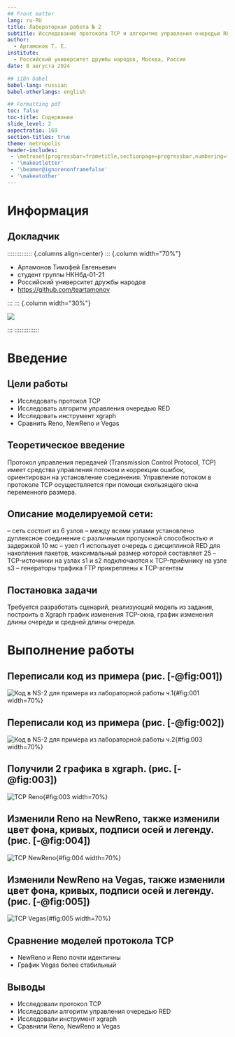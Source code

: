 ```yaml
---
## Front matter
lang: ru-RU
title: Лабораторная работа № 2
subtitle: Исследование протокола TCP и алгоритма управления очередью RED
author:
  - Артамонов Т. Е.
institute:
  - Российский университет дружбы народов, Москва, Россия
date: 8 августа 2024

## i18n babel
babel-lang: russian
babel-otherlangs: english

## Formatting pdf
toc: false
toc-title: Содержание
slide_level: 2
aspectratio: 169
section-titles: true
theme: metropolis
header-includes:
 - \metroset{progressbar=frametitle,sectionpage=progressbar,numbering=fraction}
 - '\makeatletter'
 - '\beamer@ignorenonframefalse'
 - '\makeatother'
---
```


# Информация

## Докладчик

:::::::::::::: {.columns align=center}
::: {.column width="70%"}

  * Артамонов Тимофей Евгеньевич
  * студент группы НКНбд-01-21
  * Российский университет дружбы народов
  * <https://github.com/teartamonov>

:::
::: {.column width="30%"}

![](image/ava.jpg)

:::
::::::::::::::

# Введение

## Цели работы

- Исследовать протокол TCP
- Исследовать алгоритм управления очередью RED
- Исследовать инструмент xgraph
- Сравнить Reno, NewReno и Vegas

## Теоретическое введение

Протокол управления передачей (Transmission Control Protocol, TCP) имеет средства управления потоком и коррекции ошибок, ориентирован на установление соединения. 
Управление потоком в протоколе TCP осуществляется при помощи скользящего окна переменного размера.

## Описание моделируемой сети:
– сеть состоит из 6 узлов
– между всеми узлами установлено дуплексное соединение с различными пропускной способностью и задержкой 10 мс
– узел r1 использует очередь с дисциплиной RED для накопления пакетов, максимальный размер которой составляет 25
– TCP-источники на узлах s1 и s2 подключаются к TCP-приёмнику на узле s3
– генераторы трафика FTP прикреплены к TCP-агентам

## Постановка задачи 

Требуется разработать сценарий, реализующий модель из задания, построить в Xgraph график изменения TCP-окна, график изменения длины очереди и средней длины очереди.

# Выполнение работы

## Переписали код из примера (рис. [-@fig:001])

![Код в NS-2 для примера из лабораторной работы ч.1](image/1.PNG){#fig:001 width=70%}

## Переписали код из примера (рис. [-@fig:002])

![Код в NS-2 для примера из лабораторной работы ч.2](image/2.PNG){#fig:003 width=70%}

## Получили 2 графика в xgraph. (рис. [-@fig:003])

![TCP Reno](image/3.PNG){#fig:003 width=70%}

## Изменили Reno на NewReno, также изменили цвет фона, кривых, подписи осей и легенду. (рис. [-@fig:004])

![TCP NewReno](image/4.PNG){#fig:004 width=70%}

## Изменили NewReno на Vegas, также изменили цвет фона, кривых, подписи осей и легенду. (рис. [-@fig:005])

![TCP Vegas](image/5.PNG){#fig:005 width=70%}

## Сравнение моделей протокола TCP

- NewReno и Reno почти идентичны
- График Vegas более стабильный

## Выводы

- Исследовали протокол TCP
- Исследовали алгоритм управления очередью RED
- Исследовали инструмент xgraph
- Сравнили Reno, NewReno и Vegas
